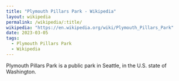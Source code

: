 ```yaml
---
title: "Plymouth Pillars Park - Wikipedia"
layout: wikipedia
permalink: /wikipedia/:title/
wikipedia: "https://en.wikipedia.org/wiki/Plymouth_Pillars_Park"
date: 2023-03-05
tags:
  - Plymouth Pillars Park
  - Wikipedia
---
```

Plymouth Pillars Park is a public park in Seattle, in the U.S. state of Washington.